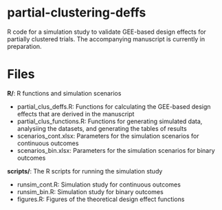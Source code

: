 # partial-clustering-deffs
R code for a simulation study to validate GEE-based design effects for partially clustered trials. The accompanying manuscript is currently in preparation.

# Files
**R/**: R functions and simulation scenarios

  - partial_clus_deffs.R: Functions for calculating the GEE-based design effects that are derived in the manuscript
  - partial_clus_functions.R: Functions for generating simulated data, analysiing the datasets, and generating the tables of results
  - scenarios_cont.xlsx: Parameters for the simulation scenarios for continuous outcomes
  - scenarios_bin.xlsx: Parameters for the simulation scenarios for binary outcomes

**scripts/**: The R scripts for running the simulation study

  - runsim_cont.R: Simulation study for continuous outcomes
  - runsim_bin.R: Simulation study for binary outcomes
  - figures.R: Figures of the theoretical design effect functions



